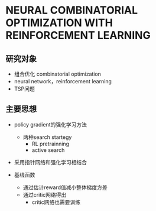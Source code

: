 # NEURAL COMBINATORIAL OPTIMIZATION WITH REINFORCEMENT LEARNING

## 研究对象

- 组合优化 combinatorial optimization
- neural network，reinforcement learning
- TSP问题

## 主要思想

- policy gradient的强化学习方法
  - 两种search startegy
    - RL pretrainning
    - active search

- 采用指针网络和强化学习相结合

- 基线函数
  - 通过估计reward值减小整体梯度方差
  - 通过critic网络得出
    - critic网络也需要训练
